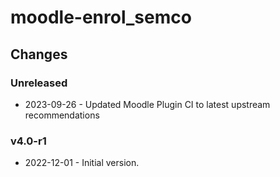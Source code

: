 moodle-enrol_semco
==================

Changes
-------

### Unreleased

* 2023-09-26 - Updated Moodle Plugin CI to latest upstream recommendations

### v4.0-r1

* 2022-12-01 - Initial version.
